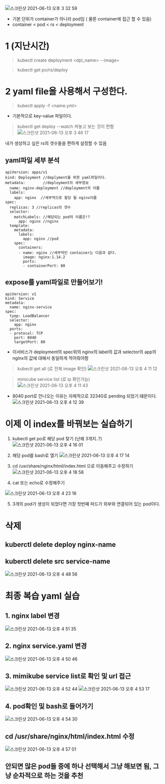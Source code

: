 ![스크린샷 2021-06-13 오후 3 32 59](https://user-images.githubusercontent.com/67637935/121797657-a27b9e00-cc5c-11eb-9601-ecd03f0b6502.png)

* 기본 단위가 container가 아니라 pod임 ( 물론 container에 접근 할 수 있음)
* container < pod < rs < deployment

# 1 (지난시간)
> kubectl create deployment <dpl_name> --image=

> kubectl get po/rs/deploy

# 2 yaml file을 사용해서 구성한다.
> kubectl apply -f <name.yml>

* 기본적으로 key-value 파일이다. 

> kubectl get deploy --watch 켜놓고 보는 것이 편함
![스크린샷 2021-06-13 오후 3 46 17](https://user-images.githubusercontent.com/67637935/121797970-80831b00-cc5e-11eb-8b22-1b1d81b77c45.png)

내가 생성하고 싶은 rs의 갯수들을 편하게 설정할 수 있음

## yaml파일 세부 분석
```
apiVersion: apps/v1
kind: Deployment //deplyment를 위한 yaml파일이다.
metadata:        //deployment의 세부정보
  name: nginx-deployment //deployment의 이름
  labels:
    app: nginx  //세부적으로 할당 될 nginx이름
spec:
  replicas: 3 //replicas의 갯수
  selector:
    matchLabels: //해당되는 pod의 이름은!?
      app: nginx //nginx
  template:
    metadata:
      labels:
        app: nginx //pod
    spec:
      containers:
      - name: nginx //세부적인 container는 다음과 같다.
        image: nginx:1.14.2
        ports:
        - containerPort: 80 
```


## expose를 yaml파일로 만들어보기!
```
apiVersion: v1
kind: Service
metadata:
  name: nginx-service
spec:
  tyep: LoadBalancer
  selector:
    app: nginx
  ports:
  - protocal: TCP
    port: 8040
    targetPort: 80
```
* 이서비스가 deployment의 spec위의 nginx의 label의 값과 selector의 app의 nginx의 값에 대해서 동일하게 적어줘야함
> kubectl get all (로 전체 image 확인)
![스크린샷 2021-06-13 오후 4 11 12](https://user-images.githubusercontent.com/67637935/121798543-fb016a00-cc61-11eb-9bc5-adc8ccefb7a6.png)



> minicube service list (로 ip 확인가능)
![스크린샷 2021-06-13 오후 4 11 43](https://user-images.githubusercontent.com/67637935/121798559-0d7ba380-cc62-11eb-80ca-f8d080fd0162.png)

* 8040 port로 안나오는 이유는 자체적으로 32340로 pending 되었기 떄문이다.
![스크린샷 2021-06-13 오후 4 12 39](https://user-images.githubusercontent.com/67637935/121798592-2f752600-cc62-11eb-8c4c-0102889d8169.png)

# 이제 이 index를 바꿔보는 실습하기
1. kubectl get po로 해당 pod 찾기 (난왜 3개지..?)
![스크린샷 2021-06-13 오후 4 16 01](https://user-images.githubusercontent.com/67637935/121798677-a7435080-cc62-11eb-871f-71879fe997ff.png)

2. 해당 pod를 bash로 열기
![스크린샷 2021-06-13 오후 4 17 14](https://user-images.githubusercontent.com/67637935/121798716-d35ed180-cc62-11eb-8cb2-a712b5e5b768.png)

3. cd /usr/share/nginx/html/index.html 으로 이동해주고 수정하기
![스크린샷 2021-06-13 오후 4 18 58](https://user-images.githubusercontent.com/67637935/121798757-10c35f00-cc63-11eb-88cb-a1c38175088a.png)

4. cat 또는 echo로 수정해주기

![스크린샷 2021-06-13 오후 4 23 16](https://user-images.githubusercontent.com/67637935/121798861-aa8b0c00-cc63-11eb-8e13-c1647f8d0b2d.png)

5. 3개의 pod가 생성이 되었다면 가장 첫번째 파드가 외부와 연결되어 있는 pod이다.

# 삭제 
## kuberctl delete deploy nginx-name
## kuberctl delete src service-name
![스크린샷 2021-06-13 오후 4 48 56](https://user-images.githubusercontent.com/67637935/121799465-41a59300-cc67-11eb-9f79-6eb19e85d250.png)


# 최종 복습 yaml 실습
## 1. nginx label 변경
![스크린샷 2021-06-13 오후 4 51 35](https://user-images.githubusercontent.com/67637935/121799525-9f39df80-cc67-11eb-9648-3c21d274f072.png)

## 2. nginx service.yaml 변경
![스크린샷 2021-06-13 오후 4 50 46](https://user-images.githubusercontent.com/67637935/121799516-93e6b400-cc67-11eb-92ce-32e754b06392.png)

## 3. mimikube service list로 확인 및 url 접근 
![스크린샷 2021-06-13 오후 4 52 44](https://user-images.githubusercontent.com/67637935/121799556-c8f30680-cc67-11eb-9fb8-38bc5193a73d.png)
![스크린샷 2021-06-13 오후 4 53 17](https://user-images.githubusercontent.com/67637935/121799576-dc05d680-cc67-11eb-9a4b-df58aebe17f6.png)

## 4. pod확인 및 bash로 들어가기
![스크린샷 2021-06-13 오후 4 54 30](https://user-images.githubusercontent.com/67637935/121799605-0788c100-cc68-11eb-98bb-9a71a5560107.png)

## cd /usr/share/nginx/html/index.html 수정
![스크린샷 2021-06-13 오후 4 57 01](https://user-images.githubusercontent.com/67637935/121799675-61898680-cc68-11eb-8c4c-3cedb971209c.png)

## 안되면 많은 pod들 중에 하나 선택해서 그냥 해보면 됨, 그냥 순차적으로 하는 것을 추천
